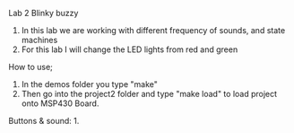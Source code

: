Lab 2 Blinky buzzy

1. In this lab we are working with different frequency of sounds, and state machines
2. For this lab I will change the LED lights from red and green


How to use;
1. In the demos folder you type "make"
2. Then go into the project2 folder and type "make load" to load project onto
MSP430 Board.

Buttons & sound:
1. 
